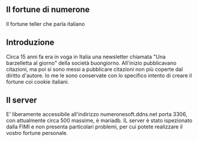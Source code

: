 ## Il fortune di numerone

Il fortune teller che parla italiano

## Introduzione

Circa 15 anni fa era in voga in Italia una newsletter chiamata "Una barzelletta al giorno" della società buongiorno.
All'inizio pubblicavano citazioni, ma poi si sono messi a pubblicare citazioni non più coperte dal diritto d'autore.
Io me le sono conservate con lo specifico intento di creare il fortune coi cookie italiani.

## Il server

E' liberamente accessibile all'indirizzo numeronesoft.ddns.net porta 3306, con attualmente circa 500 massime, è mariadb.
IL server è stato ispezionato dalla FIMI e non presenta particolari problemi, per cui potete realizzare il vostro fortune personale.
